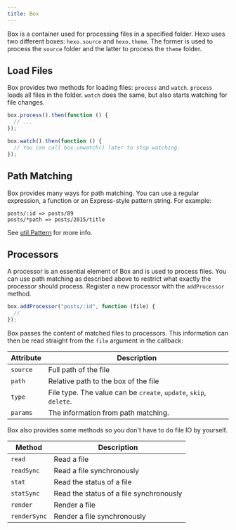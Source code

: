 ```yaml
---
title: Box
---
```


Box is a container used for processing files in a specified folder. Hexo uses two different boxes: `hexo.source` and `hexo.theme`. The former is used to process the `source` folder and the latter to process the `theme` folder.

## Load Files

Box provides two methods for loading files: `process` and `watch`. `process` loads all files in the folder. `watch` does the same, but also starts watching for file changes.

```js
box.process().then(function () {
  // ...
});

box.watch().then(function () {
  // You can call box.unwatch() later to stop watching.
});
```

## Path Matching

Box provides many ways for path matching. You can use a regular expression, a function or an Express-style pattern string. For example:

```plain
posts/:id => posts/89
posts/*path => posts/2015/title
```

See [util.Pattern] for more info.

## Processors

A processor is an essential element of Box and is used to process files. You can use path matching as described above to restrict what exactly the processor should process. Register a new processor with the `addProcessor` method.

```js
box.addProcessor("posts/:id", function (file) {
  //
});
```

Box passes the content of matched files to processors. This information can then be read straight from the `file` argument in the callback:

| Attribute | Description                                                       |
| --------- | ----------------------------------------------------------------- |
| `source`  | Full path of the file                                             |
| `path`    | Relative path to the box of the file                              |
| `type`    | File type. The value can be `create`, `update`, `skip`, `delete`. |
| `params`  | The information from path matching.                               |

Box also provides some methods so you don't have to do file IO by yourself.

| Method       | Description                             |
| ------------ | --------------------------------------- |
| `read`       | Read a file                             |
| `readSync`   | Read a file synchronously               |
| `stat`       | Read the status of a file               |
| `statSync`   | Read the status of a file synchronously |
| `render`     | Render a file                           |
| `renderSync` | Render a file synchronously             |

[util.Pattern]: https://github.com/hexojs/hexo-util#patternrule
